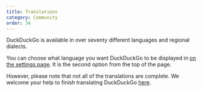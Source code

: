 ```yaml
---
title: Translations
category: Community
order: 34
---
```

<p>DuckDuckGo is available in over seventy different languages and regional dialects.</p>

<p>You can choose what language you want DuckDuckGo to be displayed in <a href="https://duckduckgo.com/settings">on the settings page</a>. It is the second option from the top of the page.</p>

<p>However, please note that not all of the translations are complete. We welcome your help to finish translating DuckDuckGo <a href="https://duck.co/translate">here</a>.</p>